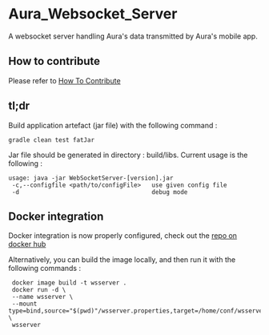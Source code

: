 # Aura_Websocket_Server
A websocket server handling Aura's data transmitted by Aura's mobile app.

## How to contribute
Please refer to [How To Contribute](https://github.com/Aura-healthcare/Aura_infrastructure/blob/master/CONTRIBUTING.md)

## tl;dr
Build application artefact (jar file) with the following command :
```
gradle clean test fatJar
```

Jar file should be generated in directory : build/libs.
Current usage is the following :
```
usage: java -jar WebSocketServer-[version].jar
 -c,--configfile <path/to/configFile>   use given config file
 -d                                     debug mode
```

## Docker integration
Docker integration is now properly configured, check out the [repo on docker hub](https://hub.docker.com/r/elrib/aura_websocket_server/)

Alternatively, you can build the image locally, and then run it with the following commands :
```
 docker image build -t wsserver .
 docker run -d \
 --name wsserver \
 --mount type=bind,source="$(pwd)"/wsserver.properties,target=/home/conf/wsserver.properties \
 wsserver
```

